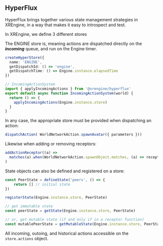 ## HyperFlux

HyperFlux brings together various state management strategies in XREngine, in a way that makes it easy to introspect and test. 

In XREngine, we define 3 different stores

The ENGINE store is, meaning actions are dispatched directly on the _**incoming**_ queue, and run on the Engine timer. 

```ts
createHyperStore({
  name: 'ENGINE',
  getDispatchId: () => 'engine',
  getDispatchTime: () => Engine.instance.elapsedTime
})
```

```ts
// IncomingActionSystem
import { applyIncomingActions } from '@xrengine/hyperflux'
export default async function IncomingActionSystem(world) {
  return () => {
    applyIncomingActions(Engine.instance.store)
  }
}

```


In any case, the appropriate store must be provided when dispatching an action:

```ts
dispatchAction( WorldNetworkAction.spawnAvatar({ parameters }))
  ```

Likewise when adding or removing receptors:
```ts
addActionReceptor((a) =>
  matches(a).when(WorldNetworkAction.spawnObject.matches, (a) => recepted.push(a))
)
```

State objects can also be defined and registered on a store:

```ts
const PeerState = defineState('peers', () => {
    return [] // initial state
})

registerState(Engine.instance.store, PeerState)

// get immutable state
const peerState = getState(Engine.instance.store, PeerState)

// or, get mutable state (if and only if in a receptor function)
const mutablePeerState = getMutableState(Engine.instance.store, PeerState)
```

All incoming, outoing, and historical actions accessible on the `store.actions` object. 

